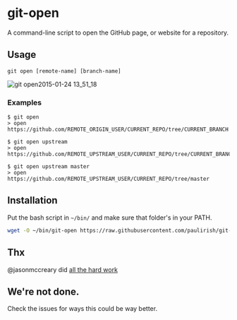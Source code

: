 # git-open

A command-line script to open the GitHub page, or website for a repository.

## Usage
    git open [remote-name] [branch-name]

![git open2015-01-24 13_51_18](https://cloud.githubusercontent.com/assets/39191/5889192/244a0b72-a3d0-11e4-8ab9-55fc64228aaa.gif)

### Examples
    $ git open
    > open https://github.com/REMOTE_ORIGIN_USER/CURRENT_REPO/tree/CURRENT_BRANCH

    $ git open upstream
    > open https://github.com/REMOTE_UPSTREAM_USER/CURRENT_REPO/tree/CURRENT_BRANCH

    $ git open upstream master
    > open https://github.com/REMOTE_UPSTREAM_USER/CURRENT_REPO/tree/master


## Installation

Put the bash script in `~/bin/` and make sure that folder's in your PATH.

```sh
wget -O ~/bin/git-open https://raw.githubusercontent.com/paulirish/git-open/master/git-open
```

## Thx
@jasonmccreary did [all the hard work](https://github.com/jasonmccreary/gh)

## We're not done.

Check the issues for ways this could be way better.
